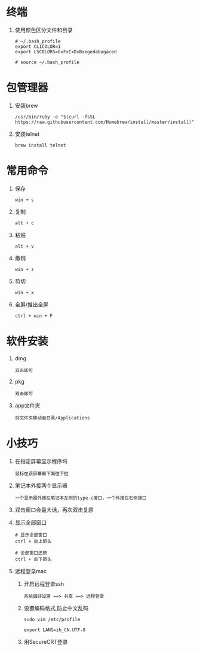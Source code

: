 

# 终端

1. 使用颜色区分文件和目录

   ```shell
   # ~/.bash_profile
   export CLICOLOR=1
   export LSCOLORS=GxFxCxDxBxegedabagaced
   
   # source ~/.bash_profile
   ```



# 包管理器

1. 安装brew

   ```shell
   /usr/bin/ruby -e "$(curl -fsSL https://raw.githubusercontent.com/Homebrew/install/master/install)"
   ```
   
2. 安装telnet

   ```shell
   brew install telnet
   ```



# 常用命令

1. 保存

   ```shell
   win + s
   ```

2. 复制
   ```shell
   alt + c
   ```
   
3. 粘贴
   ```
   alt + v
   ```
   
4. 撤销
   ```
   win + z
   ```
   
5. 剪切

   ```shell
   win + x
   ```

6. 全屏/推出全屏

   ```shell
   ctrl + win + F
   ```

   



# 软件安装

1. dmg
   ```
   双击即可
   ```
   
2. pkg
   ```
   双击即可
   ```
   
3. app文件夹
   
   ```
   将文件夹移动至目录/Applications
   ```



# 小技巧

1. 在指定屏幕显示程序坞

   ```shell
   鼠标在该屏幕最下面往下拉
   ```

2. 笔记本外接两个显示器

   ```shell
   一个显示器外接在笔记本左侧的type-c接口，一个外接在右侧接口
   ```

3. 双击窗口会最大话，再次双击复原

4. 显示全部窗口

   ```shell
   # 显示全部窗口
   ctrl + 向上箭头
   
   # 全部窗口还原
   ctrl + 向下箭头
   ```

5. 远程登录mac

   1. 开启远程登录ssh

      ```shell
      系统偏好设置 ==> 共享 ==> 远程登录
      ```

   2. 设置编码格式,防止中文乱码

      ```shell
      sudo vim /etc/profile
      
      export LANG=zh_CN.UTF-8
      ```

   3. 用SecureCRT登录
